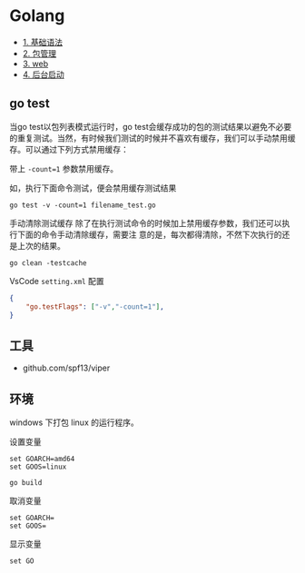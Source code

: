 # Golang

- [1. 基础语法](1_base.md)
- [2. 包管理](2_gomod.md)
- [3. web](3_web.md)
- [4. 后台启动](4_后台启动.md)

## go test 

当go test以包列表模式运行时，go test会缓存成功的包的测试结果以避免不必要的重复测试。当然，有时候我们测试的时候并不喜欢有缓存，我们可以手动禁用缓存。可以通过下列方式禁用缓存：

带上 `-count=1` 参数禁用缓存。

如，执行下面命令测试，便会禁用缓存测试结果

```
go test -v -count=1 filename_test.go
```

手动清除测试缓存
除了在执行测试命令的时候加上禁用缓存参数，我们还可以执行下面的命令手动清除缓存，需要注 意的是，每次都得清除，不然下次执行的还是上次的结果。

```
go clean -testcache
```

VsCode `setting.xml` 配置

``` json
{
    "go.testFlags": ["-v","-count=1"],
}
```


## 工具

- github.com/spf13/viper

## 环境

windows 下打包 linux 的运行程序。



设置变量
```
set GOARCH=amd64
set GOOS=linux

go build
```
取消变量

```
set GOARCH=
set GOOS=
```
显示变量

```
set GO
```